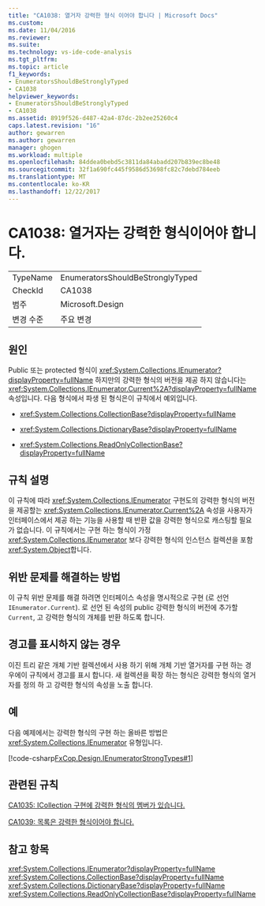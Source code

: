 ```yaml
---
title: "CA1038: 열거자 강력한 형식 이어야 합니다 | Microsoft Docs"
ms.custom: 
ms.date: 11/04/2016
ms.reviewer: 
ms.suite: 
ms.technology: vs-ide-code-analysis
ms.tgt_pltfrm: 
ms.topic: article
f1_keywords:
- EnumeratorsShouldBeStronglyTyped
- CA1038
helpviewer_keywords:
- EnumeratorsShouldBeStronglyTyped
- CA1038
ms.assetid: 8919f526-d487-42a4-87dc-2b2ee25260c4
caps.latest.revision: "16"
author: gewarren
ms.author: gewarren
manager: ghogen
ms.workload: multiple
ms.openlocfilehash: 84ddea0bebd5c3811da84abadd207b839ec8be48
ms.sourcegitcommit: 32f1a690fc445f9586d53698fc82c7debd784eeb
ms.translationtype: MT
ms.contentlocale: ko-KR
ms.lasthandoff: 12/22/2017
---
```

# <a name="ca1038-enumerators-should-be-strongly-typed"></a>CA1038: 열거자는 강력한 형식이어야 합니다.
|||  
|-|-|  
|TypeName|EnumeratorsShouldBeStronglyTyped|  
|CheckId|CA1038|  
|범주|Microsoft.Design|  
|변경 수준|주요 변경|  
  
## <a name="cause"></a>원인  
 Public 또는 protected 형식이 <xref:System.Collections.IEnumerator?displayProperty=fullName> 하지만의 강력한 형식의 버전을 제공 하지 않습니다는 <xref:System.Collections.IEnumerator.Current%2A?displayProperty=fullName> 속성입니다. 다음 형식에서 파생 된 형식은이 규칙에서 예외입니다.  
  
-   <xref:System.Collections.CollectionBase?displayProperty=fullName>  
  
-   <xref:System.Collections.DictionaryBase?displayProperty=fullName>  
  
-   <xref:System.Collections.ReadOnlyCollectionBase?displayProperty=fullName>  
  
## <a name="rule-description"></a>규칙 설명  
 이 규칙에 따라 <xref:System.Collections.IEnumerator> 구현도의 강력한 형식의 버전을 제공할는 <xref:System.Collections.IEnumerator.Current%2A> 속성을 사용자가 인터페이스에서 제공 하는 기능을 사용할 때 반환 값을 강력한 형식으로 캐스팅할 필요가 없습니다. 이 규칙에서는 구현 하는 형식이 가정 <xref:System.Collections.IEnumerator> 보다 강력한 형식의 인스턴스 컬렉션을 포함 <xref:System.Object>합니다.  
  
## <a name="how-to-fix-violations"></a>위반 문제를 해결하는 방법  
 이 규칙 위반 문제를 해결 하려면 인터페이스 속성을 명시적으로 구현 (로 선언 `IEnumerator.Current`). 로 선언 된 속성의 public 강력한 형식의 버전에 추가할 `Current`, 고 강력한 형식의 개체를 반환 하도록 합니다.  
  
## <a name="when-to-suppress-warnings"></a>경고를 표시하지 않는 경우  
 이진 트리 같은 개체 기반 컬렉션에서 사용 하기 위해 개체 기반 열거자를 구현 하는 경우에이 규칙에서 경고를 표시 합니다. 새 컬렉션을 확장 하는 형식은 강력한 형식의 열거자를 정의 하 고 강력한 형식의 속성을 노출 합니다.  
  
## <a name="example"></a>예  
 다음 예제에서는 강력한 형식의 구현 하는 올바른 방법은 <xref:System.Collections.IEnumerator> 유형입니다.  
  
 [!code-csharp[FxCop.Design.IEnumeratorStrongTypes#1](../code-quality/codesnippet/CSharp/ca1038-enumerators-should-be-strongly-typed_1.cs)]  
  
## <a name="related-rules"></a>관련된 규칙  
 [CA1035: ICollection 구현에 강력한 형식의 멤버가 있습니다.](../code-quality/ca1035-icollection-implementations-have-strongly-typed-members.md)  
  
 [CA1039: 목록은 강력한 형식이어야 합니다.](../code-quality/ca1039-lists-are-strongly-typed.md)  
  
## <a name="see-also"></a>참고 항목  
 <xref:System.Collections.IEnumerator?displayProperty=fullName>   
 <xref:System.Collections.CollectionBase?displayProperty=fullName>   
 <xref:System.Collections.DictionaryBase?displayProperty=fullName>   
 <xref:System.Collections.ReadOnlyCollectionBase?displayProperty=fullName>